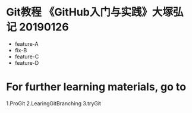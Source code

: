 ﻿# Git教程 《GitHub入门与实践》大塚弘记 20190126
- feature-A
- fix-B
- feature-C
- feature-D
# For further learning materials, go to 
1.ProGit
2.LearingGitBranching
3.tryGit